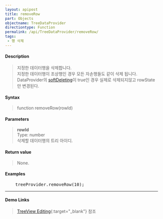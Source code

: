 ```yaml
---
layout: apipost
title: removeRow
part: Objects
objectname: TreeDataProvider
directiontype: Function
permalink: /api/TreeDataProvider/removeRow/
tags:
 - 행 삭제
---
```



#### Description

> 지정한 데이터행을 삭제합니다.    
> 지정한 데이터행이 조상행인 경우 모든 자손행들도 같이 삭제 됩니다.   
> DataProvider의 [softDeleting](/api/types/DataProviderOptions/)이 true인 경우 실제로 삭제되지않고 rowState만 변경된다.   

#### Syntax

> function removeRow(rowId)   

#### Parameters

> **rowId**   
> Type: number   
> 삭제할 데이터행의 트리 아이디.   

#### Return value

> None.   

#### Examples 

<pre class="prettyprint">
    treeProvider.removeRow(10);
</pre>

---

#### Demo Links

> [TreeView Editing](http://demo.realgrid.net/Demo/TreeEditing){:target="_blank"} 참조   